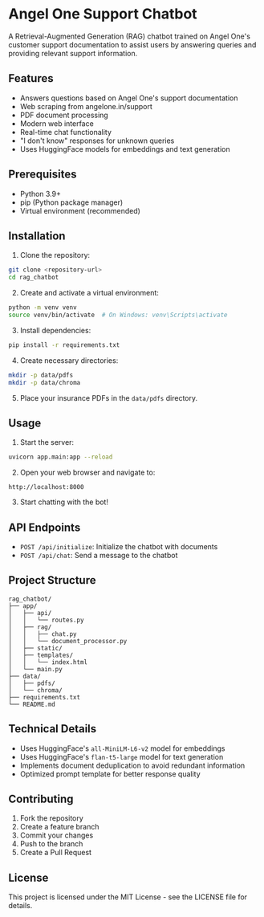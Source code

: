 # Angel One Support Chatbot

A Retrieval-Augmented Generation (RAG) chatbot trained on Angel One's customer support documentation to assist users by answering queries and providing relevant support information.

## Features

- Answers questions based on Angel One's support documentation
- Web scraping from angelone.in/support
- PDF document processing
- Modern web interface
- Real-time chat functionality
- "I don't know" responses for unknown queries
- Uses HuggingFace models for embeddings and text generation

## Prerequisites

- Python 3.9+
- pip (Python package manager)
- Virtual environment (recommended)

## Installation

1. Clone the repository:
```bash
git clone <repository-url>
cd rag_chatbot
```

2. Create and activate a virtual environment:
```bash
python -m venv venv
source venv/bin/activate  # On Windows: venv\Scripts\activate
```

3. Install dependencies:
```bash
pip install -r requirements.txt
```

4. Create necessary directories:
```bash
mkdir -p data/pdfs
mkdir -p data/chroma
```

5. Place your insurance PDFs in the `data/pdfs` directory.

## Usage

1. Start the server:
```bash
uvicorn app.main:app --reload
```

2. Open your web browser and navigate to:
```
http://localhost:8000
```

3. Start chatting with the bot!

## API Endpoints

- `POST /api/initialize`: Initialize the chatbot with documents
- `POST /api/chat`: Send a message to the chatbot

## Project Structure

```
rag_chatbot/
├── app/
│   ├── api/
│   │   └── routes.py
│   ├── rag/
│   │   ├── chat.py
│   │   └── document_processor.py
│   ├── static/
│   ├── templates/
│   │   └── index.html
│   └── main.py
├── data/
│   ├── pdfs/
│   └── chroma/
├── requirements.txt
└── README.md
```

## Technical Details

- Uses HuggingFace's `all-MiniLM-L6-v2` model for embeddings
- Uses HuggingFace's `flan-t5-large` model for text generation
- Implements document deduplication to avoid redundant information
- Optimized prompt template for better response quality

## Contributing

1. Fork the repository
2. Create a feature branch
3. Commit your changes
4. Push to the branch
5. Create a Pull Request

## License

This project is licensed under the MIT License - see the LICENSE file for details. 